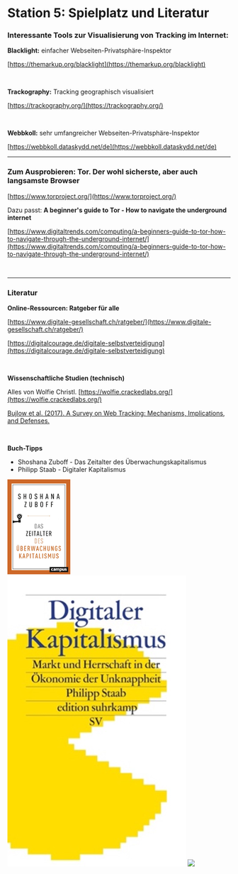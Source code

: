 # **Station 5: Spielplatz und Literatur**

### Interessante Tools zur Visualisierung von Tracking im Internet:

**Blacklight:** einfacher Webseiten-Privatsphäre-Inspektor

[https://themarkup.org/blacklight](https://themarkup.org/blacklight)

<br>

**Trackography:** Tracking geographisch visualisiert

[https://trackography.org/](https://trackography.org/)

<br>

**Webbkoll:** sehr umfangreicher Webseiten-Privatsphäre-Inspektor

[https://webbkoll.dataskydd.net/de](https://webbkoll.dataskydd.net/de)
<br>

---

### Zum Ausprobieren: Tor. Der wohl sicherste, aber auch langsamste Browser

[https://www.torproject.org/](https://www.torproject.org/)

Dazu passt: **A beginner's guide to Tor - How to navigate the underground internet**

[https://www.digitaltrends.com/computing/a-beginners-guide-to-tor-how-to-navigate-through-the-underground-internet/](https://www.digitaltrends.com/computing/a-beginners-guide-to-tor-how-to-navigate-through-the-underground-internet/)

<br>

---

### Literatur

**Online-Ressourcen: Ratgeber für alle**

[https://www.digitale-gesellschaft.ch/ratgeber/](https://www.digitale-gesellschaft.ch/ratgeber/)

[https://digitalcourage.de/digitale-selbstverteidigung](https://digitalcourage.de/digitale-selbstverteidigung)

<br>

**Wissenschaftliche Studien (technisch)**

Alles von Wolfie Christl. [https://wolfie.crackedlabs.org/](https://wolfie.crackedlabs.org/)

[Bujlow et al. (2017). A Survey on Web Tracking: Mechanisms, Implications, and Defenses.](https://upcommons.upc.edu/bitstream/handle/2117/108437/web_tracking_survey-postprint.pdf)

<br>

**Buch-Tipps**

- Shoshana Zuboff - Das Zeitalter des Überwachungskapitalismus
- Philipp Staab - Digitaler Kapitalismus

![](stationenmedia/buch1.png)
![](stationenmedia/buch2.png)
<img src="buch2.jpg" width="200"/>